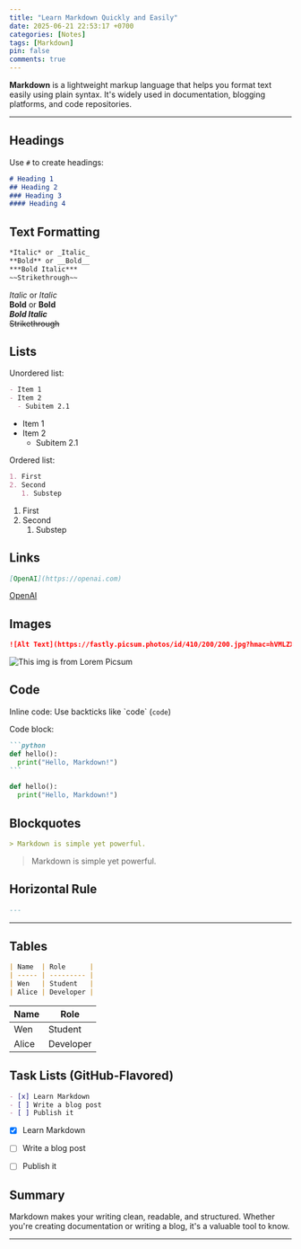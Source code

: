 ```yaml
---
title: "Learn Markdown Quickly and Easily"
date: 2025-06-21 22:53:17 +0700
categories: [Notes]
tags: [Markdown]
pin: false
comments: true
---
```



**Markdown** is a lightweight markup language that helps you format text easily using plain syntax. It's widely used in documentation, blogging platforms, and code repositories.

---

## Headings

Use `#` to create headings:

```markdown
# Heading 1
## Heading 2
### Heading 3
#### Heading 4
```

## Text Formatting

```markdown
*Italic* or _Italic_  
**Bold** or __Bold__  
***Bold Italic***  
~~Strikethrough~~
```
*Italic* or _Italic_  
**Bold** or __Bold__  
***Bold Italic***  
~~Strikethrough~~


## Lists

Unordered list:

```markdown
- Item 1
- Item 2
  - Subitem 2.1
```

- Item 1
- Item 2
  - Subitem 2.1


Ordered list:

```markdown
1. First
2. Second
   1. Substep
```

1. First
2. Second
   1. Substep


## Links

```markdown
[OpenAI](https://openai.com)
```
[OpenAI](https://openai.com)


## Images

```markdown
![Alt Text](https://fastly.picsum.photos/id/410/200/200.jpg?hmac=hVMLZXpDnTKOed7U0eNRwQvhs6LRl-g0XjEFRs4V3cU)
```

![This img is from Lorem Picsum](https://fastly.picsum.photos/id/410/200/200.jpg?hmac=hVMLZXpDnTKOed7U0eNRwQvhs6LRl-g0XjEFRs4V3cU)


## Code

Inline code:
Use backticks like \`code\` (`code`)

Code block:
````markdown
```python
def hello(): 
  print("Hello, Markdown!") 
```
````

```python
def hello(): 
  print("Hello, Markdown!") 
```


## Blockquotes

```markdown
> Markdown is simple yet powerful.
```
> Markdown is simple yet powerful.


## Horizontal Rule

```markdown
---
```
---

## Tables

```markdown
| Name  | Role      |
| ----- | --------- |
| Wen   | Student   |
| Alice | Developer |
```

| Name  | Role      |
| ----- | --------- |
| Wen   | Student   |
| Alice | Developer |


## Task Lists (GitHub-Flavored)

```markdown
- [x] Learn Markdown
- [ ] Write a blog post
- [ ] Publish it
```
- [x] Learn Markdown
- [ ] Write a blog post
- [ ] Publish it


## Summary
Markdown makes your writing clean, readable, and structured. Whether you're creating documentation or writing a blog, it's a valuable tool to know.

--- 